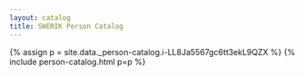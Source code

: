 ```yaml
---
layout: catalog
title: SWERIK Person Catalog
---
```

{% assign p = site.data._person-catalog.i-LL8Ja5567gc6tt3ekL9QZX %}
{% include person-catalog.html p=p %}

